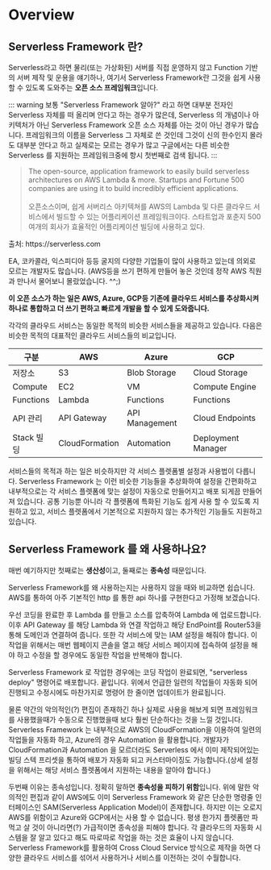 # Overview <Badge text="jwkim2" />

## Serverless Framework 란?

Serverless라고 하면 물리(또는 가상화된) 서버를 직접 운영하지 않고 Function 기반의 서버 제작 및 운용을 얘기하나, 여기서 Serverless Framework란 그것을 쉽게 사용 할 수 있도록 도와주는 **오픈 소스 프레임워크**입니다.

::: warning
보통 "Serverless Framework 알아?" 라고 하면 대부분 전자인 Serverless 자체를 떠 올리며 안다고 하는 경우가 많은데, Serverless 의 개념이나 아키텍처가 아닌 Serverless Framework 오픈 소스 자체를 아는 것이 아닌 경우가 많습니다. 프레임워크의 이름을 Serverless 그 자체로 쓴 것인데 그것이 신의 한수인지 몰라도 대부분 안다고 하고 실제로는 모르는 경우가 많고 구글에서는 다른 비슷한 Serverless 를 지원하는 프레임워크중에 항시 첫번째로 검색 됩니다.
:::

> The open-source, application framework to easily build serverless architectures on AWS Lambda & more. Startups and Fortune 500 companies are using it to build incredibly efficient applications.<br><br>
> 오픈소스이며, 쉽게 서버리스 아키텍쳐를 AWS의 Lambda 및 다른 클라우드 서비스에서 빌드할 수 있는 어플리케이션 프레임워크이다. 스타트업과 포춘지 500여개의 회사가 효율적인 어플리케이션 빌딩에 사용하고 있다.

<div class="small">출처: https://serverless.com</div>

EA, 코카콜라, 익스피디아 등등 굴지의 다양한 기업들이 많이 사용하고 있는데 의외로 모르는 개발자도 많습니다. (AWS등을 쓰기 편하게 만들어 놓은 것인데 정작 AWS 직원과 만나서 물어보니 몰랐었습니다. ^^;)

**이 오픈 소스가 하는 일은 AWS, Azure, GCP등 기존에 클라우드 서비스를 추상화시켜 하나로 통합하고 더 쓰기 편하고 빠르게 개발을 할 수 있게 도와줍니다.**

각각의 클라우드 서비스는 동일한 목적의 비슷한 서비스들을 제공하고 있습니다. 다음은 비슷한 목적의 대표적인 클라우드 서비스들의 비교입니다.

| 구분      | AWS         | Azure         | GCP |
| ---       | ---         | ---           | --- |
| 저장소    | S3          | Blob Storage  | Cloud Storage |
| Compute   | EC2         | VM            | Compute Engine |
| Functions | Lambda      | Functions     | Functions |
| API 관리  | API Gateway | API Management | Cloud Endpoints |
| Stack 빌딩 | CloudFormation | Automation | Deployment Manager |

서비스들의 목적과 하는 일은 비슷하지만 각 서비스 플렛폼별 설정과 사용법이 다릅니다. Serverless Framework 는 이런 비슷한 기능들을 추상화하여 설정을 간편화하고 내부적으로는 각 서비스 플렛폼에 맞는 설정이 자동으로 만들어지고 배포 되게끔 만들어져 있습니다. 공통 기능뿐 아니라 각 플렛폼에 특화된 기능도 쉽게 사용 할 수 있도록 지원하고 있고, 서비스 플렛폼에서 기본적으로 지원하지 않는 추가적인 기능들도 지원하고 있습니다.

## Serverless Framework 를 왜 사용하나요?

매번 예기하지만 첫째로는 **생산성**이고, 둘째로는 **종속성** 때문입니다.

Serverless Framework를 왜 사용하는지는 사용하지 않을 때와 비교하면 쉽습니다.<br>
AWS를 통하여 아주 기본적인 http 를 통한 api 하나를 구현한다고 가정해 보겠습니다.

우선 코딩을 완료한 후 Lambda 를 만들고 소스를 압축하여 Lambda 에 업로드합니다. 이후 API Gateway 를 해당 Lambda 와 연결 작업하고 해당 EndPoint를 Router53을 통해 도메인과 연결하여 줍니다. 또한 각 서비스에 맞는 IAM 설정을 해줘야 합니다. 이 작업을 위해서는 매번 웹페이지 콘솔을 열고 해당 서비스 페이지에 접속하여 설정을 해야 하고 수정을 할 경우에도 동일한 작업을 반복해야 합니다.

Serverless Framework 로 작업한 경우에는 코딩 작업이 완료되면, "serverless deploy" 명령어로 배포합니다. 끝입니다. 위에서 언급한 일련의 작업들이 자동화 되어 진행되고 수정시에도 마찬가지로 명령어 한 줄이면 업데이트가 완료됩니다.

물론 약간의 악의적인(?) 편집이 존재하긴 하나 실제로 사용을 해보게 되면 프레임워크를 사용했을때가 수동으로 진행했을때 보다 훨씬 단순하다는 것을 느낄 것입니다. Serverless Framework 는 내부적으로 AWS의 CloudFormation을 이용하여 일련의 작업들을 자동화 하고, Azure의 경우 Automation 을 활용합니다. 개발자가 CloudFormation과 Automation 을 모르더라도 Serverless 에서 이미 제작되어있는 빌딩 스텍 프리셋을 통하여 배포가 자동화 되고 커스터마이징도 가능합니다.(상세 설정을 위해서는 해당 서비스 플렛폼에서 지원하는 내용을 알아야 합니다.)

두번째 이유는 종속성입니다. 정확히 말하면 **종속성을 피하기 위함**입니다. 위에 말한 악의적인 편집과 같이 AWS에도 이미 Serverless Framework 와 같은 단순한 명령줄 인터페이스인 SAM(Serverless Application Model)이 존재합니다. 하지만 이는 오로지 AWS를 위함이고 Azure와 GCP에서는 사용 할 수 없습니다. 평생 한가지 플렛폼만 파먹고 살 것이 아니라면(?) 가급적이면 종속성을 피해야 합니다. 각 클라우드의 자동화 시스템을 잘 알고 있다고 해도 따로따로 작업을 하는 것은 효율이 나지 않습니다. Serverless Framework를 활용하여 Cross Cloud Service 방식으로 제작을 하면 다양한 클라우드 서비스를 섞어서 사용하거나 서비스를 이전하는 것이 수월합니다.

